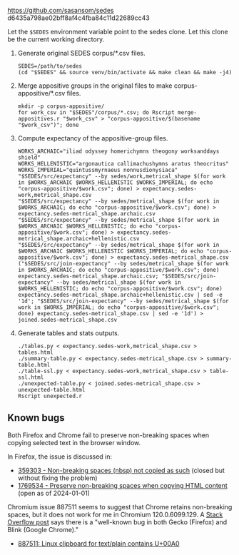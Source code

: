 https://github.com/sasansom/sedes
d6435a798ae02bff8af4c4fba84c11d22689cc43

Let the `$SEDES` environment variable point to the sedes clone.
Let this clone be the current working directory.

1. Generate original SEDES corpus/*.csv files.
   ```
   SEDES=/path/to/sedes
   (cd "$SEDES" && source venv/bin/activate && make clean && make -j4)
   ```
1. Merge appositive groups in the original files to make corpus-appositive/*.csv files.
   ```
   mkdir -p corpus-appositive/
   for work_csv in "$SEDES"/corpus/*.csv; do Rscript merge-appositives.r "$work_csv" > "corpus-appositive/$(basename "$work_csv")"; done
   ```
1. Compute expectancy of the appositive-group files.
   ```
   WORKS_ARCHAIC="iliad odyssey homerichymns theogony worksanddays shield"
   WORKS_HELLENISTIC="argonautica callimachushymns aratus theocritus"
   WORKS_IMPERIAL="quintussmyrnaeus nonnusdionysiaca"
   "$SEDES/src/expectancy" --by sedes/work,metrical_shape $(for work in $WORKS_ARCHAIC $WORKS_HELLENISTIC $WORKS_IMPERIAL; do echo "corpus-appositive/$work.csv"; done) > expectancy.sedes-work,metrical_shape.csv
   "$SEDES/src/expectancy" --by sedes/metrical_shape $(for work in $WORKS_ARCHAIC; do echo "corpus-appositive/$work.csv"; done) > expectancy.sedes-metrical_shape.archaic.csv
   "$SEDES/src/expectancy" --by sedes/metrical_shape $(for work in $WORKS_ARCHAIC $WORKS_HELLENISTIC; do echo "corpus-appositive/$work.csv"; done) > expectancy.sedes-metrical_shape.archaic+hellenistic.csv
   "$SEDES/src/expectancy" --by sedes/metrical_shape $(for work in $WORKS_ARCHAIC $WORKS_HELLENISTIC $WORKS_IMPERIAL; do echo "corpus-appositive/$work.csv"; done) > expectancy.sedes-metrical_shape.csv
   ("$SEDES/src/join-expectancy" --by sedes/metrical_shape $(for work in $WORKS_ARCHAIC; do echo "corpus-appositive/$work.csv"; done) expectancy.sedes-metrical_shape.archaic.csv; "$SEDES/src/join-expectancy" --by sedes/metrical_shape $(for work in $WORKS_HELLENISTIC; do echo "corpus-appositive/$work.csv"; done) expectancy.sedes-metrical_shape.archaic+hellenistic.csv | sed -e '1d'; "$SEDES/src/join-expectancy" --by sedes/metrical_shape $(for work in $WORKS_IMPERIAL; do echo "corpus-appositive/$work.csv"; done) expectancy.sedes-metrical_shape.csv | sed -e '1d') > joined.sedes-metrical_shape.csv
   ```
1. Generate tables and stats outputs.
   ```
   ./tables.py < expectancy.sedes-work,metrical_shape.csv > tables.html
   ./summary-table.py < expectancy.sedes-metrical_shape.csv > summary-table.html
   ./table-ssl.py < expectancy.sedes-work,metrical_shape.csv > table-ssl.html
   ./unexpected-table.py < joined.sedes-metrical_shape.csv > unexpected-table.html
   Rscript unexpected.r
   ```

## Known bugs

Both Firefox and Chrome fail to preserve non-breaking spaces
when copying selected text in the browser window.

In Firefox, the issue is discussed in:

* [359303 - Non-breaking spaces (nbsp) not copied as such](https://bugzilla.mozilla.org/show_bug.cgi?id=359303) (closed but without fixing the problem)
* [1769534 - Preserve non-breaking spaces when copying HTML content](https://bugzilla.mozilla.org/show_bug.cgi?id=1769534) (open as of 2024-01-01)

Chromium issue 887511 seems to suggest that Chrome
retains non-breaking spaces, but it does not work for me in
Chromium 120.0.6099.129.
A [Stack Overflow post](https://stackoverflow.com/a/73584742)
says there is a "well-known bug in both Gecko (Firefox) and Blink (Google Chrome)."

* [887511: Linux clipboard for text/plain contains U+00A0](https://bugs.chromium.org/p/chromium/issues/detail?id=887511)
